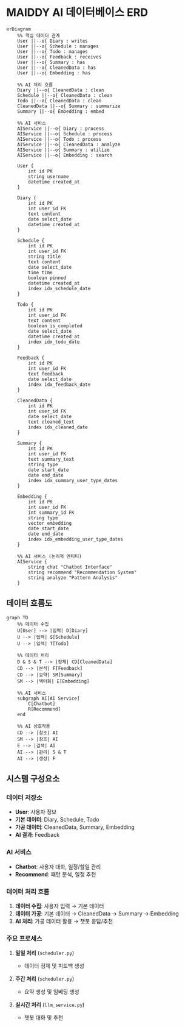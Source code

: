 # MAIDDY AI 데이터베이스 ERD

```mermaid
erDiagram
    %% 핵심 데이터 관계
    User ||--o{ Diary : writes
    User ||--o{ Schedule : manages
    User ||--o{ Todo : manages
    User ||--o{ Feedback : receives
    User ||--o{ Summary : has
    User ||--o{ CleanedData : has
    User ||--o{ Embedding : has
    
    %% AI 처리 흐름
    Diary ||--o{ CleanedData : clean
    Schedule ||--o{ CleanedData : clean
    Todo ||--o{ CleanedData : clean
    CleanedData ||--o{ Summary : summarize
    Summary ||--o{ Embedding : embed
    
    %% AI 서비스
    AIService ||--o{ Diary : process
    AIService ||--o{ Schedule : process
    AIService ||--o{ Todo : process
    AIService ||--o{ CleanedData : analyze
    AIService ||--o{ Summary : utilize
    AIService ||--o{ Embedding : search

    User {
        int id PK
        string username
        datetime created_at
    }

    Diary {
        int id PK
        int user_id FK
        text content
        date select_date
        datetime created_at
    }

    Schedule {
        int id PK
        int user_id FK
        string title
        text content
        date select_date
        time time
        boolean pinned
        datetime created_at
        index idx_schedule_date
    }

    Todo {
        int id PK
        int user_id FK
        text content
        boolean is_completed
        date select_date
        datetime created_at
        index idx_todo_date
    }

    Feedback {
        int id PK
        int user_id FK
        text feedback
        date select_date
        index idx_feedback_date
    }

    CleanedData {
        int id PK
        int user_id FK
        date select_date
        text cleaned_text
        index idx_cleaned_date
    }

    Summary {
        int id PK
        int user_id FK
        text summary_text
        string type
        date start_date
        date end_date
        index idx_summary_user_type_dates
    }

    Embedding {
        int id PK
        int user_id FK
        int summary_id FK
        string type
        vector embedding
        date start_date
        date end_date
        index idx_embedding_user_type_dates
    }

    %% AI 서비스 (논리적 엔티티)
    AIService {
        string chat "Chatbot Interface"
        string recommend "Recommendation System"
        string analyze "Pattern Analysis"
    }
```

## 데이터 흐름도

```mermaid
graph TD
    %% 데이터 수집
    U[User] --> |입력| D[Diary]
    U --> |입력| S[Schedule]
    U --> |입력| T[Todo]
    
    %% 데이터 처리
    D & S & T --> |정제| CD[CleanedData]
    CD --> |분석| F[Feedback]
    CD --> |요약| SM[Summary]
    SM --> |벡터화| E[Embedding]
    
    %% AI 서비스
    subgraph AI[AI Service]
        C[Chatbot]
        R[Recommend]
    end
    
    %% AI 상호작용
    CD --> |참조| AI
    SM --> |참조| AI
    E --> |검색| AI
    AI --> |관리| S & T
    AI --> |생성| F
```

## 시스템 구성요소

### 데이터 저장소
- **User**: 사용자 정보
- **기본 데이터**: Diary, Schedule, Todo
- **가공 데이터**: CleanedData, Summary, Embedding
- **AI 결과**: Feedback

### AI 서비스
- **Chatbot**: 사용자 대화, 일정/할일 관리
- **Recommend**: 패턴 분석, 일정 추천

### 데이터 처리 흐름
1. **데이터 수집**: 사용자 입력 → 기본 데이터
2. **데이터 가공**: 기본 데이터 → CleanedData → Summary → Embedding
3. **AI 처리**: 가공 데이터 활용 → 챗봇 응답/추천

### 주요 프로세스
1. **일일 처리** (`scheduler.py`)
   - 데이터 정제 및 피드백 생성

2. **주간 처리** (`scheduler.py`)
   - 요약 생성 및 임베딩 생성

3. **실시간 처리** (`llm_service.py`)
   - 챗봇 대화 및 추천
